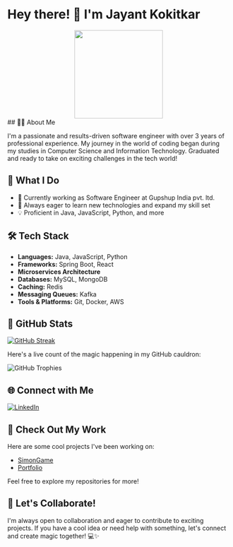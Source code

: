 # Hey there! 👋 I'm Jayant Kokitkar
<div align="center">
  <img src="https://media.giphy.com/media/zhYSVCirREeIZtONCI/giphy.gif" width="200" height="200"/>
</div>
## 👨‍💻 About Me

I'm a passionate and results-driven software engineer with over 3 years of professional experience. My journey in the world of coding began during my studies in Computer Science and Information Technology. Graduated and ready to take on exciting challenges in the tech world!

## 🚀 What I Do

- 💼 Currently working as Software Engineer at Gupshup India pvt. ltd.
- 🌱 Always eager to learn new technologies and expand my skill set
- 💡 Proficient in Java, JavaScript, Python, and more

## 🛠️ Tech Stack

- **Languages:** Java, JavaScript, Python
- **Frameworks:** Spring Boot, React
- **Microservices Architecture**
- **Databases:** MySQL, MongoDB
- **Caching:** Redis
- **Messaging Queues:** Kafka
- **Tools & Platforms:** Git, Docker, AWS

## 🌟 GitHub Stats

[![GitHub Streak](http://github-readme-streak-stats.herokuapp.com?user=Jayantkokitkar&theme=dark&background=000000)](https://git.io/streak-stats)

Here's a live count of the magic happening in my GitHub cauldron:

![GitHub Trophies](https://github-profile-trophy.vercel.app/?username=Jayantkokitkar&theme=dracula)


## 🌐 Connect with Me

[![LinkedIn](https://img.shields.io/badge/LinkedIn-JayantKokitkar-blue?style=flat-square&logo=linkedin)](www.linkedin.com/in/jayant-kokitkar-414417172)


## 🚀 Check Out My Work

Here are some cool projects I've been working on:

- [SimonGame](https://github.com/Jayantkokitkar/jquery_simon_game)
- [Portfolio](https://github.com/Jayantkokitkar/webportfolio)


Feel free to explore my repositories for more!

## 🌱 Let's Collaborate!

I'm always open to collaboration and eager to contribute to exciting projects. If you have a cool idea or need help with something, let's connect and create magic together! 💻✨



